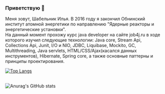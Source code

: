 ### Приветствую 👋

Меня зовут, Шабельник Илья.
В 2016 году я закончил Обнинский институт атомной энергетики по направлению "Ядерные реакторы и энергетические установки".
<br>На данный момент прохожу курс java developer на сайте job4j.ru в ходе которого изучил следующие технологии: Java core, Stream Api, Collections Api, Junit, I/O и NIO, JDBC, Liquibase, Mockito, GC, Multithreading, Java servlets, HTML/CSS/Ajax(касался данных инструментов), Hibernate, Spring core, а также основные паттерны и принципы проектирования.

[![Top Langs](https://github-readme-stats.vercel.app/api/top-langs/?username=shabelnikilya&style=centerme&layout=compact)](https://github.com/shabelnikilya/github-readme-stats)

<br>![Anurag's GitHub stats](https://github-readme-stats.vercel.app/api?username=shabelnikilya&show_icons=true&theme=tokyonight)


